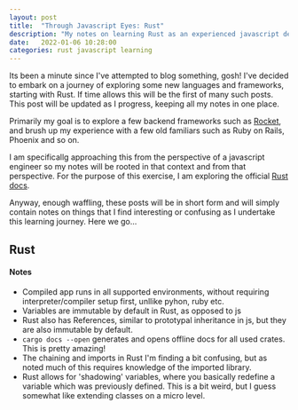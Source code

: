 ```yaml
---
layout: post
title:  "Through Javascript Eyes: Rust"
description: "My notes on learning Rust as an experienced javascript developer"
date:   2022-01-06 10:28:00
categories: rust javascript learning
---
```


Its been a minute since I've attempted to blog something, gosh! I've decided to embark on a journey of exploring some new languages and frameworks, starting with Rust. If time allows this will be the first of many such posts. This post will be updated as I progress, keeping all my notes in one place.

Primarily my goal is to explore a few backend frameworks such as [Rocket][rocket], and brush up my experience with a few old familiars such as Ruby on Rails, Phoenix and so on.

I am specificallg approaching this from the perspective of a javascript engineer so my notes will be rooted in that context and from that perspective. For the purpose of this exercise, I am exploring the official [Rust docs][rust-lang].

Anyway, enough waffling, these posts will be in short form and will simply contain notes on things that I find interesting or confusing as I undertake this learning journey. Here we go...

## Rust
#### Notes

* Compiled app runs in all supported environments, without requiring interpreter/compiler setup first, unllike pyhon, ruby etc.
* Variables are immutable by default in Rust, as opposed to js
* Rust also has References, similar to prototypal inheritance in js, but they are also immutable by default.
* `cargo docs --open` generates and opens offline docs for all used crates. This is pretty amazing!
* The chaining and imports in Rust I'm finding a bit confusing, but as noted much of this requires knowledge of the imported library.
* Rust allows for 'shadowing' variables, where you basically redefine a variable which was previously defined. This is a bit weird, but I guess somewhat like extending classes on a micro level.

 

[rocket]: https://rocket.rs/
[rust-lang]: https://doc.rust-lang.org/stable/book/

